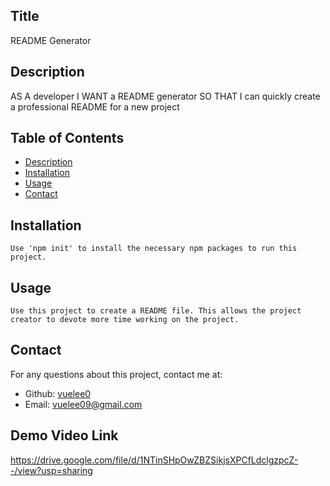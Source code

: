
  ## Title
  README Generator

  ## Description
  AS A developer
  I WANT a README generator
  SO THAT I can quickly create a professional README for a new project
  
  ## Table of Contents
  * [Description](#description)
  * [Installation](#installation)
  * [Usage](#usage)
  * [Contact](#contact)
  
  ## Installation
    Use 'npm init' to install the necessary npm packages to run this project.

  ## Usage
    Use this project to create a README file. This allows the project creator to devote more time working on the project.
  
  ## Contact
  For any questions about this project, contact me at:
  - Github: [vuelee0](https://github.com/vuelee0)
  - Email: vuelee09@gmail.com
  

  ## Demo Video Link
  https://drive.google.com/file/d/1NTinSHpOwZBZSikjsXPCfLdclgzpcZ--/view?usp=sharing